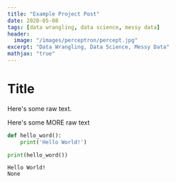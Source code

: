 ```yaml
---
title: "Example Project Post"
date: 2020-05-08
tags: [data wrangling, data science, messy data]
header:
  image: "/images/perceptron/percept.jpg"
excerpt: "Data Wrangling, Data Science, Messy Data"
mathjax: "true"
---
```


# Title

Here's some raw text.

Here's some MORE raw text


```python
def hello_word():
    print('Hello World!')

print(hello_word())
```

    Hello World!
    None
